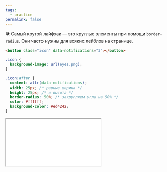 ```yaml
---
tags:
  - practice
permalink: false
---
```


🛠 Самый крутой лайфхак — это круглые элементы при помощи `border-radius`. Они часто нужны для всяких лейблов на странице.

```html
<button class="icon" data-notifications="3"></button>
```

```css
.icon {
  background-image: url(eyes.png);
}

.icon:after {
  content: attr(data-notifications);
  width: 25px; /* равные ширина */
  height: 25px; /* и высота */
  border-radius: 50%; /* закругляем углы на 50% */
  color: #ffffff;
  background-color: #ed4242;
}
```

<iframe title="Счётчик уведомлений" src="../demos/notification.html"></iframe>
